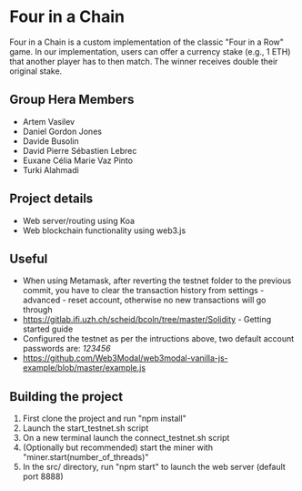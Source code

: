 # Four in a Chain
Four in a Chain is a custom implementation of the classic "Four in a Row" game.
In our implementation, users can offer a currency stake (e.g., 1 ETH) that another player has to then match. The winner receives double their original stake.
## Group Hera Members
* Artem Vasilev
* Daniel Gordon Jones
* Davide Busolin
* David Pierre Sébastien Lebrec
* Euxane Célia Marie Vaz Pinto
* Turki Alahmadi
## Project details
* Web server/routing using Koa
* Web blockchain functionality using web3.js
## Useful
* When using Metamask, after reverting the testnet folder to the previous commit, you have to clear the transaction history from settings - advanced - reset account, otherwise no new transactions will go through
* https://gitlab.ifi.uzh.ch/scheid/bcoln/tree/master/Solidity - Getting started guide
* Configured the testnet as per the intructions above, two default account passwords are: *123456*
* https://github.com/Web3Modal/web3modal-vanilla-js-example/blob/master/example.js
## Building the project
1. First clone the project and run "npm install"
1. Launch the start_testnet.sh script
1. On a new terminal launch the connect_testnet.sh script
1. (Optionally but recommended) start the miner with "miner.start(number_of_threads)"
1. In the src/ directory, run "npm start" to launch the web server (default port 8888)
